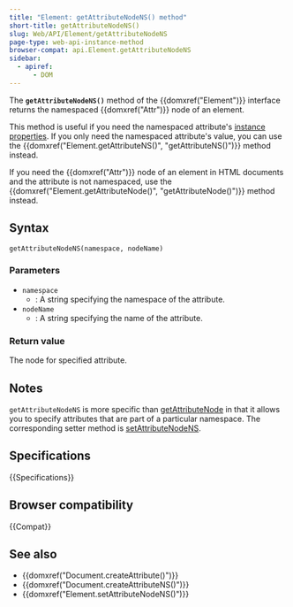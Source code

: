 ```yaml
---
title: "Element: getAttributeNodeNS() method"
short-title: getAttributeNodeNS()
slug: Web/API/Element/getAttributeNodeNS
page-type: web-api-instance-method
browser-compat: api.Element.getAttributeNodeNS
sidebar:
  - apiref:
      - DOM
---
```


The **`getAttributeNodeNS()`** method of the {{domxref("Element")}} interface returns the namespaced {{domxref("Attr")}} node of an element.

This method is useful if you need the namespaced attribute's [instance properties](/en-US/docs/Web/API/Attr#instance_properties).
If you only need the namespaced attribute's value, you can use the {{domxref("Element.getAttributeNS()", "getAttributeNS()")}} method instead.

If you need the {{domxref("Attr")}} node of an element in HTML documents and the attribute is not namespaced, use the {{domxref("Element.getAttributeNode()", "getAttributeNode()")}} method instead.

## Syntax

```js-nolint
getAttributeNodeNS(namespace, nodeName)
```

### Parameters

- `namespace`
  - : A string specifying the namespace of the attribute.
- `nodeName`
  - : A string specifying the name of the attribute.

### Return value

The node for specified attribute.

## Notes

`getAttributeNodeNS` is more specific than [getAttributeNode](/en-US/docs/Web/API/Element/getAttributeNode) in that it allows you to specify attributes that are part of a particular namespace. The corresponding setter method is [setAttributeNodeNS](/en-US/docs/Web/API/Element/setAttributeNodeNS).

## Specifications

{{Specifications}}

## Browser compatibility

{{Compat}}

## See also

- {{domxref("Document.createAttribute()")}}
- {{domxref("Document.createAttributeNS()")}}
- {{domxref("Element.setAttributeNodeNS()")}}
